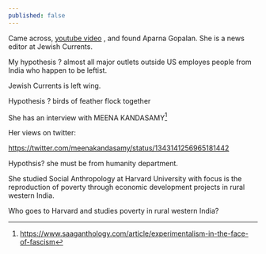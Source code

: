 ```yaml
---
published: false
---
```


Came across, [youtube video](https://www.youtube.com/watch?v=mXeyDCksPNY) , and found Aparna Gopalan. She is a news editor at Jewish Currents.

My hypothesis ? almost all major outlets outside US employes people from India who happen to be leftist. 

Jewish Currents is left wing.

Hypothesis ? birds of feather flock together

She has an interview with MEENA KANDASAMY[^link]

Her views on twitter: 

https://twitter.com/meenakandasamy/status/1343141256965181442


[^link]: https://www.saaganthology.com/article/experimentalism-in-the-face-of-fascism


Hypothsis? she must be from humanity department. 


She studied Social Anthropology at Harvard University with focus is the reproduction of poverty through economic development projects in rural western India.

Who goes to Harvard and studies poverty in rural western India?

